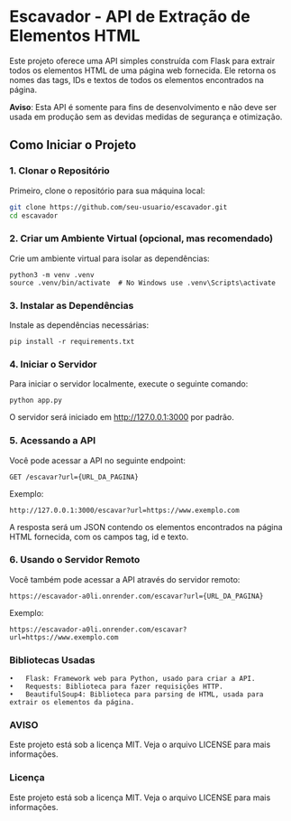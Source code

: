 # Escavador - API de Extração de Elementos HTML

Este projeto oferece uma API simples construída com Flask para extrair todos os elementos HTML de uma página web fornecida. Ele retorna os nomes das tags, IDs e textos de todos os elementos encontrados na página.

**Aviso**: Esta API é somente para fins de desenvolvimento e não deve ser usada em produção sem as devidas medidas de segurança e otimização.

## Como Iniciar o Projeto

### 1. Clonar o Repositório

Primeiro, clone o repositório para sua máquina local:

```bash
git clone https://github.com/seu-usuario/escavador.git
cd escavador
```

### 2. Criar um Ambiente Virtual (opcional, mas recomendado)

Crie um ambiente virtual para isolar as dependências:

```
python3 -m venv .venv
source .venv/bin/activate  # No Windows use .venv\Scripts\activate
```

### 3. Instalar as Dependências

Instale as dependências necessárias:

```
pip install -r requirements.txt
```

### 4. Iniciar o Servidor

Para iniciar o servidor localmente, execute o seguinte comando:

```
python app.py
```

O servidor será iniciado em http://127.0.0.1:3000 por padrão.

### 5. Acessando a API

Você pode acessar a API no seguinte endpoint:

```
GET /escavar?url={URL_DA_PAGINA}
```

Exemplo:

```
http://127.0.0.1:3000/escavar?url=https://www.exemplo.com
```

A resposta será um JSON contendo os elementos encontrados na página HTML fornecida, com os campos tag, id e texto.

### 6. Usando o Servidor Remoto

Você também pode acessar a API através do servidor remoto:

```
https://escavador-a0li.onrender.com/escavar?url={URL_DA_PAGINA}
```

Exemplo:

```
https://escavador-a0li.onrender.com/escavar?url=https://www.exemplo.com
```

### Bibliotecas Usadas

	•	Flask: Framework web para Python, usado para criar a API.
	•	Requests: Biblioteca para fazer requisições HTTP.
	•	BeautifulSoup4: Biblioteca para parsing de HTML, usada para extrair os elementos da página.

### AVISO

Este projeto está sob a licença MIT. Veja o arquivo LICENSE para mais informações.

### Licença

Este projeto está sob a licença MIT. Veja o arquivo LICENSE para mais informações.








